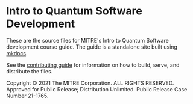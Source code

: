 # Intro to Quantum Software Development

These are the source files for MITRE's Intro to Quantum Software development course guide.
The guide is a standalone site built using [mkdocs](https://www.mkdocs.org/).

See the [contributing guide](CONTRIBUTING.md) for information on how to build, serve, and distribute the files.

Copyright © 2021 The MITRE Corporation. ALL RIGHTS RESERVED.
Approved for Public Release; Distribution Unlimited. Public Release Case Number 21-1765.
